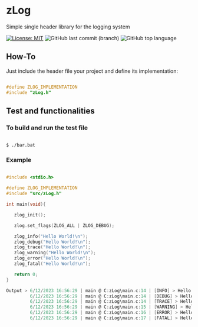 # zLog
 Simple single header library for the logging system

[![License: MIT](https://img.shields.io/badge/License-MIT-yellow.svg)](https://opensource.org/licenses/MIT)
![GitHub last commit (branch)](https://img.shields.io/github/last-commit/zLouis043/zLog/main)
![GitHub top language](https://img.shields.io/github/languages/top/zLouis043/zLog)

## How-To
Just include the header file your project and define its implementation: 

```c

#define ZLOG_IMPLEMENTATION
#include "zLog.h"

```

## Test and functionalities 

### To build and run the test file

```console

$ ./bar.bat 

```

### Example 

```c

#include <stdio.h>

#define ZLOG_IMPLEMENTATION
#include "src/zLog.h"

int main(void){

   zlog_init();

   zlog.set_flags(ZLOG_ALL | ZLOG_DEBUG);

   zlog_info("Hello World!\n");
   zlog_debug("Hello World!\n");
   zlog_trace("Hello World!\n");
   zlog_warning("Hello World!\n");
   zlog_error("Hello World!\n");
   zlog_fatal("Hello World!\n");

   return 0; 
}

Output > 6/12/2023 16:56:29 | main @ C:zLog\main.c:14 | [INFO] > Hello World!
         6/12/2023 16:56:29 | main @ C:zLog\main.c:14 | [DEBUG] > Hello World!
         6/12/2023 16:56:29 | main @ C:zLog\main.c:14 | [TRACE] > Hello World!
         6/12/2023 16:56:29 | main @ C:zLog\main.c:15 | [WARNING] > Hello World!
         6/12/2023 16:56:29 | main @ C:zLog\main.c:16 | [ERROR] > Hello World!  
         6/12/2023 16:56:29 | main @ C:zLog\main.c:17 | [FATAL] > Hello World! 
```
